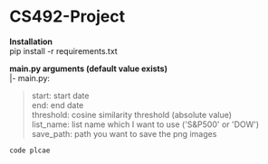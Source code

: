 # CS492-Project

**Installation**   
pip install -r requirements.txt

**main.py arguments (default value exists)**   
|- main.py:
> start: start date   
> end: end date   
> threshold: cosine similarity threshold (absolute value)   
> list_name: list name which I want to use ('S&P500' or 'DOW')   
> save_path: path you want to save the png images   

    code plcae
